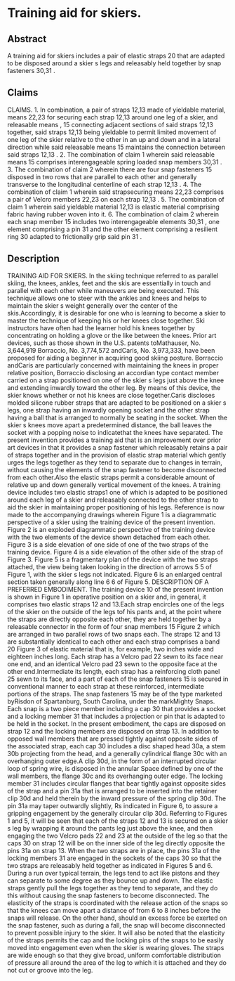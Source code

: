 # Training aid for skiers.

## Abstract
A training aid for skiers includes a pair of elastic straps 20 that are adapted to be disposed around a skier s legs and releasably held together by snap fasteners 30,31 .

## Claims
CLAIMS. 1. In combination, a pair of straps 12,13 made of yieldable material, means 22,23 for securing each strap 12,13 around one leg of a skier, and releasable means , 15 connecting adjacent sections of said straps 12,13 together, said straps 12,13 being yieldable to permit limited movement of one leg of the skier relative to the other in an up and down and in a lateral direction while said releasable means 15 maintains the connection between said straps 12,13 . 2. The combination of claim 1 wherein said releasable means 15 comprises interengageable spring loaded snap members 30,31 . 3. The combination of claim 2 wherein there are four snap fasteners 15 disposed in two rows that are parallel to each other and generally transverse to the longitudinal centerline of each strap 12,13 . 4. The combination of claim 1 wherein said strapsecuring means 22,23 comprises a pair of Velcro members 22,23 on each strap 12,13 . 5. The combination of claim 1 wherein said yieldable material 12,13 is elastic material comprising fabric having rubber woven into it. 6. The combination of claim 2 wherein each snap member 15 includes two interengageable elements 30,31 , one element comprising a pin 31 and the other element comprising a resilient ring 30 adapted to frictionally grip said pin 31 .

## Description
TRAINING AID FOR SKIERS. In the skiing technique referred to as parallel skiing, the knees, ankles, feet and the skis are essentially in touch and parallel with each other while maneuvers are being executed. This technique allows one to steer with the ankles and knees and helps to maintain the skier s weight generally over the center of the skis.Accordingly, it is desirable for one who is learning to become a skier to master the technique of keeping his or her knees close together. Ski instructors have often had the learner hold his knees together by concentrating on holding a glove or the like between the knees. Prior art devices, such as those shown in the U.S. patents toMathauser, No. 3,644,919 Borraccio, No. 3,774,572 andCaris, No. 3,973,333, have been proposed for aiding a beginner in acquiring good skiing posture. Borraccio andCaris are particularly concerned with maintaining the knees in proper relative position, Borraccio disclosing an accordian type contact member carried on a strap positioned on one of the skier s legs just above the knee and extending inwardly toward the other leg. By means of this device, the skier knows whether or not his knees are close together.Caris discloses molded silicone rubber straps that are adapted to be positioned on a skier s legs, one strap having an inwardly opening socket and the other strap having a ball that is arranged to normally be seating in the socket. When the skier s knees move apart a predetermined distance, the ball leaves the socket with a popping noise to indicatethat the knees have separated. The present invention provides a training aid that is an improvement over prior art devices in that it provides a snap fastener which releasably retains a pair of straps together and in the provision of elastic strap material which gently urges the legs together as they tend to separate due to changes in terrain, without causing the elements of the snap fastener to become disconnected from each other.Also the elastic straps permit a considerable amount of relative up and down generally vertical movement of the knees. A training device includes two elastic straps1 one of which is adapted to be positioned around each leg of a skier and releasably connected to the other strap to aid the skier in maintaining proper positioning of his legs. Reference is now made to the accompanying drawings wherein Figure 1 is a diagrammatic perspective of a skier using the training device of the present invention. Figure 2 is an exploded diagrammatic perspective of the training device with the two elements of the device shown detached from each other. Figure 3 is a side elevation of one side of one of the two straps of the training device. Figure 4 is a side elevation of the other side of the strap of Figure 3. Figure 5 is a fragmentary plan of the device with the two straps attached, the view being taken looking in the direction of arrows 5 5 of Figure 1, with the skier s legs not indicated. Figure 6 is an enlarged central section taken generally along line 6 6 of Figure 5. DESCRIPTION OF A PREFERRED EMBODIMENT. The training device 10 of the present invention is shown in Figure 1 in operative position on a skier and, in general, it comprises two elastic straps 12 and 13.Each strap encircles one of the legs of the skier on the outside of the legs tof his pants and, at the point where the straps are directly opposite each other, they are held together by a releasable connector in the form of four snap members 15 Figure 2 which are arranged in two parallel rows of two snaps each. The straps 12 and 13 are substantially identical to each other and each strap comprises a band 20 Figure 3 of elastic material that is, for example, two inches wide and eighteen inches long. Each strap has a Velcro pad 22 sewn to its face near one end, and an identical Velcro pad 23 sewn to the opposite face at the other end.Intermediate its length, each strap has a reinforcing cloth panel 25 sewn to its face, and a part of each of the snap fasteners 15 is secured in conventional manner to each strap at these reinforced, intermediate portions of the straps. The snap fasteners 15 may be of the type marketed byRisdon of Spartanburg, South Carolina, under the markMighty Snaps. Each snap is a two piece member including a cap 30 that provides a socket and a locking member 31 that includes a projection or pin that is adapted to be held in the socket. In the present embodiment, the caps are disposed on strap 12 and the locking members are disposed on strap 13. In addition to opposed wall members that are pressed tightly against opposite sides of the associated strap, each cap 30 includes a disc shaped head 30a, a stem 30b projecting from the head, and a generally cylindrical flange 30c with an overhanging outer edge.A clip 30d, in the form of an interrupted circular loop of spring wire, is disposed in the annular Space defined by one of the wall members, the flange 30c and its overhanging outer edge. The locking member 31 includes circular flanges that bear tightly against opposite sides of the strap and a pin 31a that is arranged to be inserted into the retainer clip 30d and held therein by the inward pressure of the spring clip 30d. The pin 31a may taper outwardly slightly, Rs indicated in Figure 6, to assure a gripping engagement by the generally circular clip 30d. Referring to Figures 1 and 5, it will be seen that each of the straps 12 and 13 is secured on a skier s leg by wrapping it around the pants leg just above the knee, and then engaging the two Velcro pads 22 and 23 at the outside of the leg so that the caps 30 on strap 12 will be on the inner side of the leg directly opposite the pins 31a on strap 13. When the two straps are in place, the pins 31a of the locking members 31 are engaged in the sockets of the caps 30 so that the two straps are releasably held together as indicated in Figures 5 and 6. During a run over typical terrain, the legs tend to act like pistons and they can separate to some degree as they bounce up and down. The elastic straps gently pull the legs together as they tend to separate, and they do this without causing the snap fasteners to become disconnected. The elasticity of the straps is coordinated with the release action of the snaps so that the knees can move apart a distance of from 6 to 8 inches before the snaps will release. On the other hand, should an excess force be exerted on the snap fastener, such as during a fall, the snap will become disconnected to prevent possible injury to the skier. It will also be noted that the elasticity of the straps permits the cap and the locking pins of the snaps to be easily moved into engagement even when the skier is wearing gloves. The straps are wide enough so that they give broad, uniform comfortable distribution of pressure all around the area of the leg to which it is attached and they do not cut or groove into the leg.